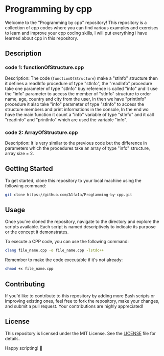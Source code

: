 # Programming by cpp
Welcome to the "Programming by cpp" repository! This repository is a collection of cpp codes where you can find various examples and exercises to learn and improve your cpp coding skills, I will put everything i have learned about cpp in this repository.
## Description
### code 1: functionOfStructure.cpp
Description: The code (`functionOfStructure`) make a "stInfo" structure then it defines a readInfo procedure of type "stInfo", the "readInfo" procedure take one parameter of type "stInfo" buy reference is called "info" and it use the "info" parameter to access the member of "stInfo" structure to order name, age, country and city from the user, In then we have "printInfo" procedure it also take "info" parameter of type "stInfo" to access the structure members and print informations in the console, In the end wo have the main function it count a "info" variable of type "stInfo" and it call "readInfo" and "printInfo" which are used the variable "info".
### code 2: ArrayOfStructure.cpp
Description: It is very similar to the previous code but the difference in parameters which the procedures take an array of type "info" structure, array size = 2.
## Getting Started
To get started, clone this repository to your local machine using the following command:
```bash
git clone https://github.com/A1fa1a/Progtamming-by-cpp.git
```
## Usage
Once you've cloned the repository, navigate to the directory and explore the scripts available. Each script is named descriptively to indicate its purpose or the concept it demonstrates.

To execute a CPP code, you can use the following command:
```bash
clang file_name.cpp -o file_name.cpp -lstdc++
```
Remember to make the code executable if it's not already:
```bash
chmod +x file_name.cpp
```
## Contributing
If you'd like to contribute to this repository by adding more Bash scripts or improving existing ones, feel free to fork the repository, make your changes, and submit a pull request. Your contributions are highly appreciated!
## License
This repository is licensed under the MIT License. See the [LICENSE](/LICENSE) file for details.

Happy scripting! 🚀
